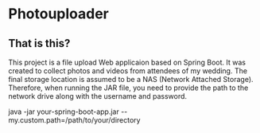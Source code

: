 # Photouploader

## That is this?

This project is a file upload Web applicaion based on Spring Boot. It was created to collect photos and videos from attendees of my wedding. The final storage location is assumed to be a NAS (Network Attached Storage). Therefore, when running the JAR file, you need to provide the path to the network drive along with the username and password.

java -jar your-spring-boot-app.jar --my.custom.path=/path/to/your/directory